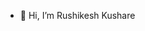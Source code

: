 - 👋 Hi, I’m Rushikesh Kushare
<!---
rushi0n/rushi0n is a ✨ special ✨ repository because its `README.md` (this file) appears on your GitHub profile.
You can click the Preview link to take a look at your changes.
--->
